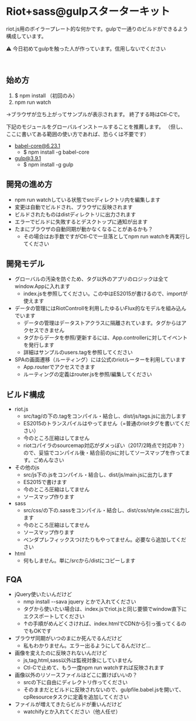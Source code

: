 

# Riot+sass@gulpスターターキット
riot.js用のボイラープレート的な何かです。gulpで一通りのビルドができるよう構成しています。


⚠️
️️️今日初めてgulpを触った人が作っています。信用しないでください

️

## 始め方

1. $ npm install （初回のみ）
1. npm run watch

→ブラウザが立ち上がってサンプルが表示されます。
終了する時はCtl-Cで。

下記のモジュールをグローバルインストールすることを推薦します。
（但し、ここに書いてある範囲の使い方であれば、恐らくは不要です）

* babel-core@6.23.1
    * $ npm install -g babel-core
* gulp@3.9.1
    * $ npm install -g gulp


## 開発の進め方

* npm run watchしている状態でsrcディレクトリ内を編集します
* 変更は自動でビルドされ、ブラウザに反映されます
* ビルドされたものはdistディレクトリに出力されます
* エラーでビルドに失敗するとデスクトップに通知が出ます
* たまにブラウザの自動同期が動かなくなることがあるかも？
    * その場合はお手数ですがCtl-Cで一旦落としてnpm run watchを再実行してください

## 開発モデル

* グローバルの汚染を防ぐため、タグ以外のアプリのロジックは全てwindow.Appに入れます
    * index.jsを参照してください。この中はES2015が書けるので、importが使えます
* データの管理にはRiotControllを利用したゆるいFlux的なモデルを組み込んでいます
    * データの管理はデータストアクラスに隔離されています。タグからはアクセスできません
    * タグからデータを参照/更新するには、App.controllerに対してイベントを発行します
    * 詳細はサンプルのusers.tagを参照してください
* SPAの画面遷移（ルーティング）には公式のriotルーターを利用しています
    * App.routerでアクセスできます
    * ルーティングの定義はrouter.jsを参照/編集してください

## ビルド構成

* riot.js
    * src/tag/の下の.tagをコンパイル・結合し、dist/js/tags.jsに出力します
    * ES2015のトランスパイルはやってません（=普通のriotタグを書いてください）
    * 今のところ圧縮はしてません
    * riotコパイラのsourcemap対応がダメっぽい（2017/2時点で対応中？）ので、妥協でコンパイル後・結合前のjsに対してソースマップを作ってます。ごめんなさい
* その他のjs
    * src/js下の.jsをコンパイル・結合し、dist/js/main.jsに出力します
    * ES2015で書けます
    * 今のところ圧縮はしてません
    * ソースマップ作ります
* sass
    * src/css/の下の.sassをコンパイル・結合し、dist/css/style.cssに出力します
    * 今のところ圧縮はしてません
    * ソースマップ作ります
    * ベンダプレフィックスつけたりもやってません。必要なら追加してください
* html
    * 何もしません。単に/srcから/distにコピーします

## FQA

* jQuery使いたいんだけど
    * nmp install --sava jquery とかで入れてください
    * タグから使いたい場合は、index.jsでriot.jsと同じ要領でwindow直下にエクスポートしてください
    * ↑の手順がめんどくさければ、index.htmlでCDNから引っ張ってくるのでもOKです
* ブラウザ同期がいつのまにか死んでるんだけど
    * 私もわかりません。エラー出るようにしてるんだけど...
* 画像を変えたのに反映されないんだけど
    * js,tag,html,sass以外は監視対象にしていません
    * Ctl-Cで止めて、もう一度npm run watchすれば反映されます
* 画像以外のリソースファイルはどこに置けばいいの？
    * srcの下に自由にディレクトリ作ってください
    * そのままだとビルドに反映されないので、gulpfile.babel.jsを開いて、cpResourceタスクに定義を追加してください
* ファイルが増えてきたらビルドが重いんだけど
    * watchifyとか入れてください（他人任せ）


